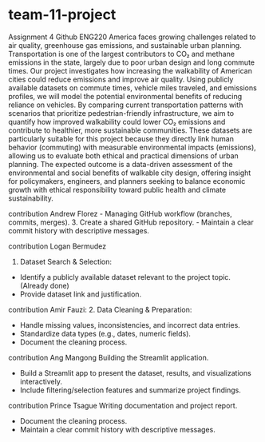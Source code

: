 # team-11-project
Assignment 4 Github ENG220
America faces growing challenges related to air quality, greenhouse gas emissions, and
sustainable urban planning. Transportation is one of the largest contributors to CO₂ and methane
emissions in the state, largely due to poor urban design and long commute times. Our project
investigates how increasing the
walkability of American cities
could reduce emissions and
improve air quality. Using
publicly available datasets on
commute times, vehicle miles
traveled, and emissions profiles,
we will model the potential
environmental benefits of reducing reliance on vehicles. By comparing current transportation
patterns with scenarios that prioritize pedestrian-friendly infrastructure, we aim to quantify how
improved walkability could lower CO₂ emissions and contribute to healthier, more sustainable
communities. These datasets are particularly suitable for this project because they directly link
human behavior (commuting) with measurable environmental impacts (emissions), allowing us
to evaluate both ethical and practical dimensions of urban planning. The expected outcome is a
data-driven assessment of the environmental and social benefits of walkable city design, offering
insight for policymakers, engineers, and planners seeking to balance economic growth with
ethical responsibility toward public health and climate sustainability.

contribution Andrew Florez - Managing GitHub workflow (branches, commits, merges).
  3. Create a shared GitHub repository.
     - Maintain a clear commit history with descriptive messages.

contribution Logan Bermudez
1. Dataset Search & Selection:
- Identify a publicly available dataset relevant to the project topic. (Already done)
- Provide dataset link and justification.

contribution Amir Fauzi:
2. Data Cleaning & Preparation:
- Handle missing values, inconsistencies, and incorrect data entries.
- Standardize data types (e.g., dates, numeric fields).
- Document the cleaning process.

contribution Ang Mangong
Building the Streamlit application.
- Build a Streamlit app to present the dataset, results, and visualizations interactively.
- Include filtering/selection features and summarize project findings.

contribution Prince Tsague
Writing documentation and project report.
- Document the cleaning process.
- Maintain a clear commit history with descriptive messages.
